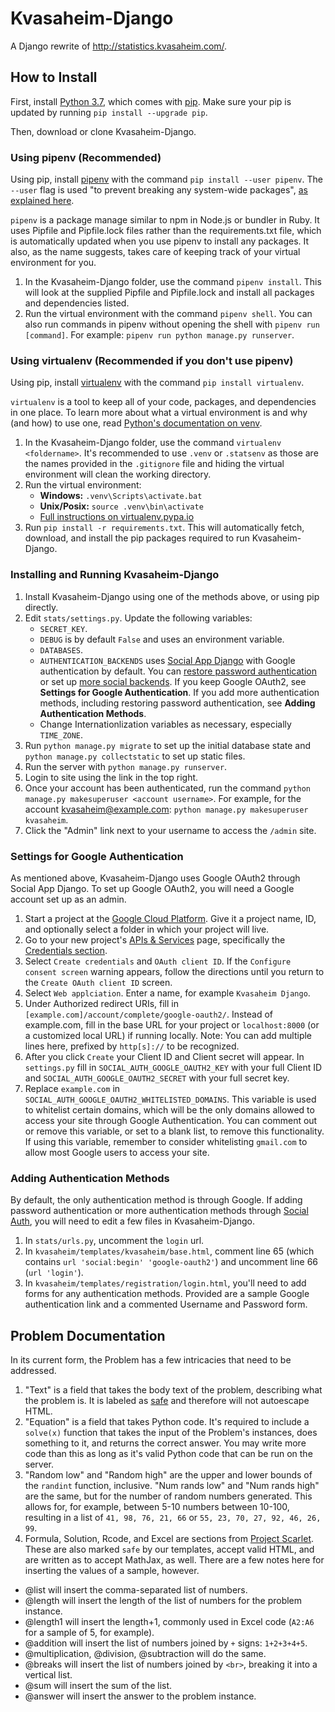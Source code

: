 # Kvasaheim-Django
A Django rewrite of http://statistics.kvasaheim.com/.

## How to Install
First, install [Python 3.7](https://www.python.org/downloads/release/python-370/), which comes with [pip](https://pypi.org/project/pip/). Make sure your pip is updated by running `pip install --upgrade pip`.

Then, download or clone Kvasaheim-Django.

### Using pipenv (Recommended)
Using pip, install [pipenv](https://docs.pipenv.org/) with the command `pip install --user pipenv`. The `--user` flag is used "to prevent breaking any system-wide packages", [as explained here](https://docs.pipenv.org/install/#installing-pipenv).

`pipenv` is a package manage similar to npm in Node.js or bundler in Ruby. It uses Pipfile and Pipfile.lock files rather than the requirements.txt file, which is automatically updated when you use pipenv to install any packages. It also, as the name suggests, takes care of keeping track of your virtual environment for you.

1. In the Kvasaheim-Django folder, use the command `pipenv install`. This will look at the supplied Pipfile and Pipfile.lock and install all packages and dependencies listed.
2. Run the virtual environment with the command `pipenv shell`. You can also run commands in pipenv without opening the shell with `pipenv run [command]`. For example: `pipenv run python manage.py runserver`.

### Using virtualenv (Recommended if you don't use pipenv)
Using pip, install [virtualenv](https://virtualenv.pypa.io/en/stable/installation/) with the command `pip install virtualenv`.

`virtualenv` is a tool to keep all of your code, packages, and dependencies in one place. To learn more about what a virtual environment is and why (and how) to use one, read [Python's documentation on venv](https://docs.python.org/3/tutorial/venv.html).

1. In the Kvasaheim-Django folder, use the command `virtualenv <foldername>`. It's recommended to use `.venv` or `.statsenv` as those are the names provided in the `.gitignore` file and hiding the virtual environment will clean the working directory.
2. Run the virtual environment:
    * **Windows:** `.venv\Scripts\activate.bat`
    * **Unix/Posix:** `source .venv\bin\activate`
    * [Full instructions on virtualenv.pypa.io](https://virtualenv.pypa.io/en/stable/userguide/#activate-script)
3. Run `pip install -r requirements.txt`. This will automatically fetch, download, and install the pip packages required to run Kvasaheim-Django.

### Installing and Running Kvasaheim-Django
1. Install Kvasaheim-Django using one of the methods above, or using pip directly.
2. Edit `stats/settings.py`. Update the following variables:
    * `SECRET_KEY`.
    * `DEBUG` is by default `False` and uses an environment variable.
    * `DATABASES`.
    * `AUTHENTICATION_BACKENDS` uses [Social App Django](https://github.com/python-social-auth/social-app-django) with Google authentication by default. You can [restore password authentication](https://docs.djangoproject.com/en/2.0/topics/auth/customizing/#specifying-authentication-backends) or set up [more social backends](http://python-social-auth.readthedocs.io/en/latest/configuration/django.html#authentication-backends). If you keep Google OAuth2, see __Settings for Google Authentication__. If you add more authentication methods, including restoring password authentication, see __Adding Authentication Methods__.
    * Change Internationlization variables as necessary, especially `TIME_ZONE`.
3. Run `python manage.py migrate` to set up the initial database state and `python manage.py collectstatic` to set up static files.
4. Run the server with `python manage.py runserver`.
5. Login to site using the link in the top right.
6. Once your account has been authenticated, run the command `python manage.py makesuperuser <account username>`. For example, for the account kvasaheim@example.com: `python manage.py makesuperuser kvasaheim`. 
7. Click the "Admin" link next to your username to access the `/admin` site.

### Settings for Google Authentication
As mentioned above, Kvasaheim-Django uses Google OAuth2 through Social App Django. To set up Google OAuth2, you will need a Google account set up as an admin.
1. Start a project at the [Google Cloud Platform](https://console.cloud.google.com/). Give it a project name, ID, and optionally select a folder in which your project will live.
2. Go to your new project's [APIs & Services](https://console.cloud.google.com/apis/dashboard) page, specifically the [Credentials section](https://console.cloud.google.com/apis/credentials).
3. Select `Create credentials` and `OAuth client ID`. If the `Configure consent screen` warning appears, follow the directions until you return to the `Create OAuth client ID` screen.
4. Select `Web applciation`. Enter a name, for example `Kvasaheim Django`.
6. Under Authorized redirect URIs, fill in `[example.com]/account/complete/google-oauth2/`. Instead of example.com, fill in the base URL for your project or `localhost:8000` (or a customized local URL) if running locally. Note: You can add multiple lines here, prefixed by `http[s]://` to be recognized.
7. After you click `Create` your Client ID and Client secret will appear. In `settings.py` fill in `SOCIAL_AUTH_GOOGLE_OAUTH2_KEY` with your full Client ID and `SOCIAL_AUTH_GOOGLE_OAUTH2_SECRET` with your full secret key.
8. Replace `example.com` in `SOCIAL_AUTH_GOOGLE_OAUTH2_WHITELISTED_DOMAINS`. This variable is used to whitelist certain domains, which will be the only domains allowed to access your site through Google Authentication. You can comment out or remove this variable, or set to a blank list, to remove this functionality. If using this variable, remember to consider whitelisting `gmail.com` to allow most Google users to access your site.

### Adding Authentication Methods
By default, the only authentication method is through Google. If adding password authentication or more authentication methods through [Social Auth](http://python-social-auth.readthedocs.io/en/latest/index.html), you will need to edit a few files in Kvasaheim-Django.
1. In `stats/urls.py`, uncomment the `login` url.
2. In `kvasaheim/templates/kvasaheim/base.html`, comment line 65 (which contains `url 'social:begin' 'google-oauth2'`) and uncomment line 66 (`url 'login'`).
3. In `kvasaheim/templates/registration/login.html`, you'll need to add forms for any authentication methods. Provided are a sample Google authentication link and a commented Username and Password form.

## Problem Documentation
In its current form, the Problem has a few intricacies that need to be addressed.
1. "Text" is a field that takes the body text of the problem, describing what the problem is. It is labeled as [safe](https://docs.djangoproject.com/en/2.0/ref/templates/builtins/#std:templatefilter-safe) and therefore will not autoescape HTML.
2. "Equation" is a field that takes Python code. It's required to include a `solve(x)` function that takes the input of the Problem's instances, does something to it, and returns the correct answer. You may write more code than this as long as it's valid Python code that can be run on the server.
3. "Random low" and "Random high" are the upper and lower bounds of the `randint` function, inclusive. "Num rands low" and "Num rands high" are the same, but for the number of random numbers generated. This allows for, for example, between 5-10 numbers between 10-100, resulting in a list of `41, 98, 76, 21, 66` or `55, 23, 70, 27, 92, 46, 26, 99`.
4. Formula, Solution, Rcode, and Excel are sections from [Project Scarlet](http://statistics.kvasaheim.com/samplestatistics/mean.php). These are also marked `safe` by our templates, accept valid HTML, and are written as to accept MathJax, as well. There are a few notes here for inserting the values of a sample, however.
  * @list will insert the comma-separated list of numbers.
  * @length will insert the length of the list of numbers for the problem instance.
  * @length1 will insert the length+1, commonly used in Excel code (`A2:A6` for a sample of 5, for example).
  * @addition will insert the list of numbers joined by `+` signs: `1+2+3+4+5`.
  * @multiplication, @division, @subtraction will do the same.
  * @breaks will insert the list of numbers joined by `<br>`, breaking it into a vertical list.
  * @sum will insert the sum of the list.
  * @answer will insert the answer to the problem instance.
